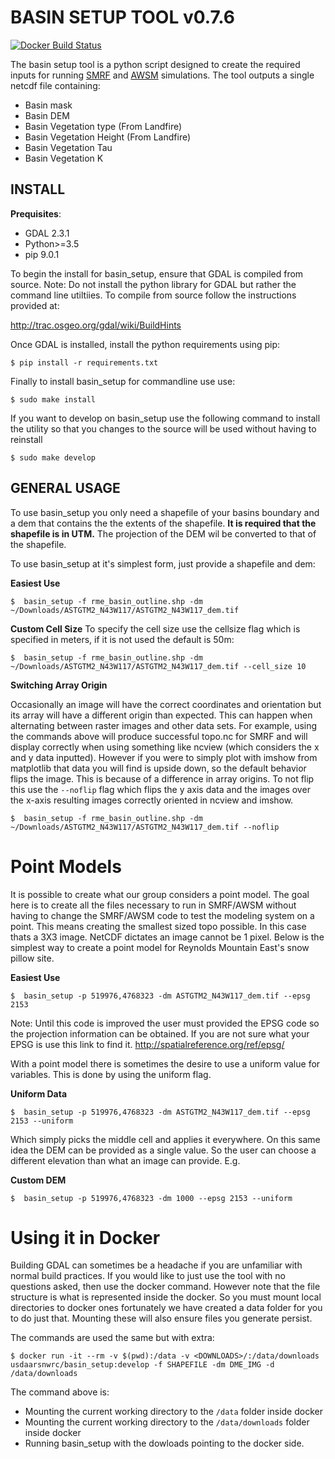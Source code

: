 # BASIN SETUP TOOL v0.7.6

[![Docker Build Status](https://img.shields.io/docker/build/usdaarsnwrc/basin_setup.svg)](https://hub.docker.com/r/usdaarsnwrc/basin_setup/)

The basin setup tool is a python script designed to create the required
inputs for running [SMRF](https://smrf.readthedocs.io/en/develop/) and
[AWSM](https://github.com/USDA-ARS-NWRC/AWSM) simulations. The tool
outputs a single netcdf file containing:

  - Basin mask
  - Basin DEM
  - Basin Vegetation type (From Landfire)
  - Basin Vegetation Height (From Landfire)
  - Basin Vegetation Tau
  - Basin Vegetation K

## INSTALL

**Prequisites**:

  - GDAL 2.3.1
  - Python\>=3.5
  - pip 9.0.1

To begin the install for basin\_setup, ensure that GDAL is compiled from
source. Note: Do not install the python library for GDAL but rather the
command line utiltiies. To compile from source follow the instructions
provided at:

<http://trac.osgeo.org/gdal/wiki/BuildHints>

Once GDAL is installed, install the python requirements using pip:

```
$ pip install -r requirements.txt
```

Finally to install basin\_setup for commandline use use:

```
$ sudo make install
```

If you want to develop on basin\_setup use the following command to
install the utility so that you changes to the source will be used
without having to reinstall

```
$ sudo make develop
```

## GENERAL USAGE

To use basin\_setup you only need a shapefile of your basins boundary
and a dem that contains the the extents of the shapefile. **It is
required that the shapefile is in UTM.** The projection of the DEM wil
be converted to that of the shapefile.

To use basin\_setup at it's simplest form, just provide a shapefile and
dem:

**Easiest Use**

```
$  basin_setup -f rme_basin_outline.shp -dm ~/Downloads/ASTGTM2_N43W117/ASTGTM2_N43W117_dem.tif
```

**Custom Cell Size** To specify the cell size use the cellsize flag
which is specified in meters, if it is not used the default is
50m:

```
$  basin_setup -f rme_basin_outline.shp -dm ~/Downloads/ASTGTM2_N43W117/ASTGTM2_N43W117_dem.tif --cell_size 10
```

**Switching Array Origin**

Occasionally an image will have the correct coordinates and orientation
but its array will have a different origin than expected. This can
happen when alternating between raster images and other data sets. For
example, using the commands above will produce successful topo.nc for
SMRF and will display correctly when using something like ncview (which
considers the x and y data inputted). However if you were to simply plot
with imshow from matplotlib that data you will find is upside down, so
the default behavior flips the image. This is because of a difference in
array origins. To not flip this use the ```--noflip``` flag which flips
the y axis data and the images over the x-axis resulting images
correctly oriented in ncview and
imshow.

```
$  basin_setup -f rme_basin_outline.shp -dm ~/Downloads/ASTGTM2_N43W117/ASTGTM2_N43W117_dem.tif --noflip
```
# Point Models

It is possible to create what our group considers a point model. The
goal here is to create all the files necessary to run in SMRF/AWSM
without having to change the SMRF/AWSM code to test the modeling system
on a point. This means creating the smallest sized topo possible. In
this case thats a 3X3 image. NetCDF dictates an image cannot be 1 pixel.
Below is the simplest way to create a point model for Reynolds Mountain
East's snow pillow site.

**Easiest Use**

```
$  basin_setup -p 519976,4768323 -dm ASTGTM2_N43W117_dem.tif --epsg 2153
```

Note: Until this code is improved the user must provided the EPSG code
so the projection information can be obtained. If you are not sure what
your EPSG is use this link to find it.
<http://spatialreference.org/ref/epsg/>

With a point model there is sometimes the desire to use a uniform value
for variables. This is done by using the uniform flag.

**Uniform
Data**

```
$  basin_setup -p 519976,4768323 -dm ASTGTM2_N43W117_dem.tif --epsg 2153 --uniform
```

Which simply picks the middle cell and applies it everywhere. On this
same idea the DEM can be provided as a single value. So the user can
choose a different elevation than what an image can provide. E.g.

**Custom DEM**

```
$  basin_setup -p 519976,4768323 -dm 1000 --epsg 2153 --uniform
```

# Using it in Docker

Building GDAL can sometimes be a headache if you are unfamiliar with
normal build practices. If you would like to just use the tool with no
questions asked, then use the docker command. However note that the file
structure is what is represented inside the docker. So you must mount
local directories to docker ones fortunately we have created a data
folder for you to do just that. Mounting these will also ensure files
you generate persist.

The commands are used the same but with
extra:

```
$ docker run -it --rm -v $(pwd):/data -v <DOWNLOADS>/:/data/downloads usdaarsnwrc/basin_setup:develop -f SHAPEFILE -dm DME_IMG -d /data/downloads
```

The command above is:

  - Mounting the current working directory to the ```/data``` folder
    inside docker
  - Mounting the current working directory to the
    ```/data/downloads``` folder inside docker
  - Running basin_setup with the dowloads pointing to the docker side.
